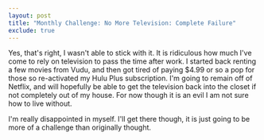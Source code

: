 ```yaml
---
layout: post
title: "Monthly Challenge: No More Television: Complete Failure"
exclude: true
---
```


Yes, that's right, I wasn't able to stick with it. It is ridiculous how much I've come to rely on television to pass the time after work. I started back renting a few movies from Vudu, and then got tired of paying $4.99 or so a pop for those so re-activated my Hulu Plus subscription. I'm going to remain off of Netflix, and will hopefully be able to get the television back into the closet if not completely out of my house. For now though it is an evil I am not sure how to live without.

I'm really disappointed in myself. I'll get there though, it is just going to be more of a challenge than originally thought.